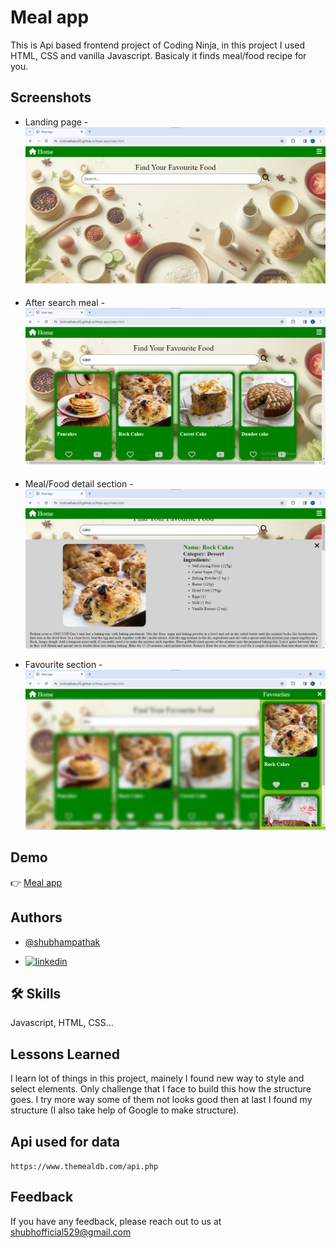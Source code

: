 # Meal app

This is Api based frontend project of Coding Ninja, in this project I used HTML, CSS and vanilla Javascript.
Basicaly it finds meal/food recipe for you.


## Screenshots
- Landing page -
![App Screenshot](./asset/screenshot1.png)

- After search meal -
![App Screenshot](./asset/screenshot2.png)

- Meal/Food detail section -
![App Screenshot](./asset/screenshot3.png)

- Favourite section -
![App Screenshot](./asset/screenshot4.png)


## Demo

👉 [Meal app](https://github.com/Shubhampathak529/Meal-app.git)

## Authors

- [@shubhampathak](https://github.com/Shubhampathak529/Meal-app.git)

- [![linkedin](https://img.shields.io/badge/linkedin-0A66C2?style=for-the-badge&logo=linkedin&logoColor=white)](www.linkedin.com/in/shubham-pathak-471a4a258)


## 🛠 Skills
Javascript, HTML, CSS...


## Lessons Learned

I learn lot of things in this project, mainely I found new way to style and select elements. Only challenge that I face to build this how the structure goes. I try more way some of them not looks good then at last I found my structure (I also take help of Google to make structure).


## Api used for data

`https://www.themealdb.com/api.php`

## Feedback

If you have any feedback, please reach out to us at shubhofficial529@gmail.com
